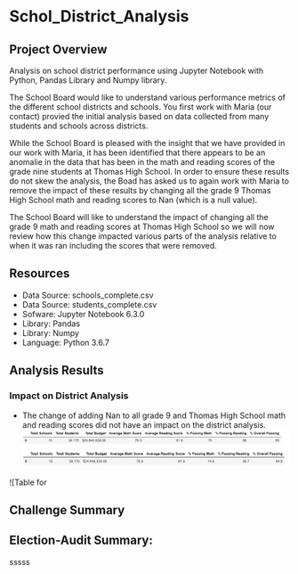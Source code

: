 # Schol_District_Analysis

## Project Overview
Analysis on school district performance using Jupyter Notebook with Python, Pandas Library and Numpy library.

The School Board would like to understand various performance metrics of the different school districts and schools.  You first work with Maria (our contact) provied the initial analysis based on data collected from many students and schools across districts.

While the School Board is pleased with the insight that we have provided in our work with Maria, it has been identified that there appears to be an anomalie in the data that has been in the math and reading scores of the grade nine students at Thomas High School. In order to ensure these results do not skew the analysis, the Boad has asked us to again work with Maria to remove the impact of these results by changing all the grade 9 Thomas High School math and reading scores to Nan (which is a null value).

The School Board will like to understand the impact of changing all the grade 9 math and reading scores at Thomas High School so we will now review how this change impacted various parts of the analysis relative to when it was ran including the scores that were removed.

## Resources
- Data Source: schools_complete.csv
- Data Source: students_complete.csv
- Sofware: Jupyter Notebook 6.3.0
- Library: Pandas
- Library: Numpy
- Language: Python 3.6.7

## Analysis Results

### Impact on District Analysis
- The change of adding Nan to all grade 9 and Thomas High School math and reading scores did not have an impact on the district analysis.
![Table_for_District_Analysis_Original](https://github.com/tessiertodd/School_District_Analysis/blob/main/Resources/District%20DataFrame%20Original.png)
![Table_for_District_Analysis_New](https://github.com/tessiertodd/School_District_Analysis/blob/main/Resources/District%20DataFrame%20Updated.png)

![Table for 



## Challenge Summary

## Election-Audit Summary:
sssss

